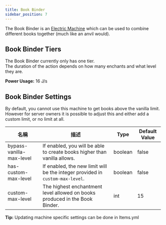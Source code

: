 ```yaml
---
title: Book Binder
sidebar_position: 7
---
```


The Book Binder is an [Electric Machine](../Electric-Machines.md) which can be used to combine different books together (much like an anvil would).

## Book Binder Tiers

The Book Binder currently only has one tier.  
The duration of the action depends on how many enchants and what level they are.

**Power Usage:** 16 J/s

## Book Binder Settings

By default, you cannot use this machine to get books above the vanilla limit.  
However for server owners it is possible to adjust this and either add a custom limit, or no limit at all.

| 名稱                       | 描述                                                                            | Type    | Default Value |
| ------------------------ | ----------------------------------------------------------------------------- | ------- | ------------- |
| bypass-vanilla-max-level | If enabled, you will be able to create books higher than vanilla allows.      | boolean | false         |
| has-custom-max-level     | If enabled, the new limit will be the integer provided in `custom-max-level`. | boolean | false         |
| custom-max-level         | The highest enchantment level allowed on books produced in the Book Binder.   | int     | 15            |

**Tip:** Updating machine specific settings can be done in Items.yml
